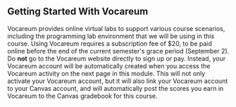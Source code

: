 ## Getting Started With Vocareum

Vocareum provides online virtual labs to support various course scenarios, including the programming lab environment that we will be using in this course. Using Vocareum requires a subscription fee of $20, to be paid online before the end of the current semester's grace period (September 2). Do **not** go to the Vocareum website directly to sign up or pay. Instead, your Vocareum account will be automatically created when you access the Vocareum activity on the next page in this module. This will not only activate your Vocareum account, but it will also link your Vocareum account to your Canvas account, and will automatically post the scores you earn in Vocareum to the Canvas gradebook for this course.

